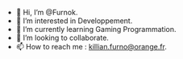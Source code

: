 - 👋 Hi, I’m @Furnok.
- 👀 I’m interested in Developpement.
- 🌱 I’m currently learning Gaming Programmation.
- 💞️ I’m looking to collaborate.
- 📫 How to reach me : killian.furno@orange.fr.
